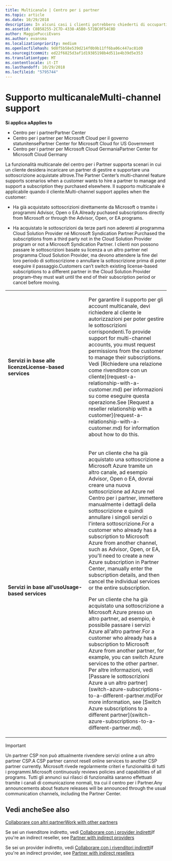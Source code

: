 ```yaml
---
title: Multicanale | Centro per i partner
ms.topic: article
ms.date: 10/29/2018
description: In alcuni casi i clienti potrebbero chiederti di occuparti del provisioning e del supporto di una sottoscrizione acquistata altrove.
ms.assetid: C8B58255-2C7D-4338-A5B0-572BC0F54C0D
author: MaggiePucciEvans
ms.author: evansma
ms.localizationpriority: medium
ms.openlocfilehash: 9d8f5b58e539d214f0b9b11ff6ba06c447ac81d0
ms.sourcegitcommit: ed22f6825d3af1d19385198b4d511e4b39d5e353
ms.translationtype: MT
ms.contentlocale: it-IT
ms.lasthandoff: 10/29/2018
ms.locfileid: "5795744"
---
```

# <a name="multi-channel-support"></a><span data-ttu-id="5cf59-103">Supporto multicanale</span><span class="sxs-lookup"><span data-stu-id="5cf59-103">Multi-channel support</span></span>

**<span data-ttu-id="5cf59-104">Si applica a</span><span class="sxs-lookup"><span data-stu-id="5cf59-104">Applies to</span></span>**

-  <span data-ttu-id="5cf59-105">Centro per i partner</span><span class="sxs-lookup"><span data-stu-id="5cf59-105">Partner Center</span></span>
-  <span data-ttu-id="5cf59-106">Centro per i partner per Microsoft Cloud per il governo statunitense</span><span class="sxs-lookup"><span data-stu-id="5cf59-106">Partner Center for Microsoft Cloud for US Government</span></span>
-  <span data-ttu-id="5cf59-107">Centro per i partner per Microsoft Cloud Germania</span><span class="sxs-lookup"><span data-stu-id="5cf59-107">Partner Center for Microsoft Cloud Germany</span></span>

<span data-ttu-id="5cf59-108">La funzionalità multicanale del centro per i Partner supporta scenari in cui un cliente desidera incaricare un partner di gestire e supportare una sottoscrizione acquistate altrove.</span><span class="sxs-lookup"><span data-stu-id="5cf59-108">The Partner Center’s multi-channel feature supports scenarios when a customer wants to hire a partner to manage and support a subscription they purchased elsewhere.</span></span> <span data-ttu-id="5cf59-109">Il supporto multicanale è applicabile quando il cliente:</span><span class="sxs-lookup"><span data-stu-id="5cf59-109">Multi-channel support applies when the customer:</span></span>

-   <span data-ttu-id="5cf59-110">Ha già acquistato sottoscrizioni direttamente da Microsoft o tramite i programmi Advisor, Open o EA.</span><span class="sxs-lookup"><span data-stu-id="5cf59-110">Already puchased subscriptions directly from Microsoft or through the Advisor, Open, or EA programs.</span></span>

-   <span data-ttu-id="5cf59-111">Ha acquistato le sottoscrizioni da terze parti non aderenti al programma Cloud Solution Provider né Microsoft Syndication Partner.</span><span class="sxs-lookup"><span data-stu-id="5cf59-111">Purchased the subscriptions from a third party not in the Cloud Solution Provider program or not a Microsoft Syndication Partner.</span></span> <span data-ttu-id="5cf59-112">I clienti non possono passare le sottoscrizioni basate su licenza a un altro partner nel programma Cloud Solution Provider, ma devono attendere la fine del loro periodo di sottoscrizione o annullare la sottoscrizione prima di poter eseguire il passaggio.</span><span class="sxs-lookup"><span data-stu-id="5cf59-112">Customers can’t switch existing license-based subscriptions to a different partner in the Cloud Solution Provider program–they must wait until the end of their subscription period or cancel before moving.</span></span>


<table>
<colgroup>
<col width="50%" />
<col width="50%" />
</colgroup>
<tbody>
<tr class="odd">
<td><p><strong><span data-ttu-id="5cf59-113">Servizi in base alle licenze</span><span class="sxs-lookup"><span data-stu-id="5cf59-113">License-based services</span></span></strong></p></td>
<td><p><span data-ttu-id="5cf59-114">Per garantire il supporto per gli account multicanale, devi richiedere al cliente le autorizzazioni per poter gestire le sottoscrizioni corrispondenti.</span><span class="sxs-lookup"><span data-stu-id="5cf59-114">To provide support for multi-channel accounts, you must request permissions from the customer to manage their subscriptions.</span></span> <span data-ttu-id="5cf59-115">Vedi [Richiedere una relazione come rivenditore con un cliente](request-a-relationship-with-a-customer.md) per informazioni su come eseguire questa operazione.</span><span class="sxs-lookup"><span data-stu-id="5cf59-115">See [Request a reseller relationship with a customer](request-a-relationship-with-a-customer.md) for information about how to do this.</span></span></p></td>
</tr>
<tr class="even">
<td><p><strong><span data-ttu-id="5cf59-116">Servizi in base all'uso</span><span class="sxs-lookup"><span data-stu-id="5cf59-116">Usage-based services</span></span></strong></p></td>
<td>
<p><span data-ttu-id="5cf59-117">Per un cliente che ha già acquistato una sottoscrizione a Microsoft Azure tramite un altro canale, ad esempio Advisor, Open o EA, dovrai creare una nuova sottoscrizione ad Azure nel Centro per i partner, immettere manualmente i dettagli della sottoscrizione e quindi annullare i singoli servizi o l'intera sottoscrizione.</span><span class="sxs-lookup"><span data-stu-id="5cf59-117">For a customer who already has a subscription to Microsoft Azure from another channel, such as Advisor, Open, or EA, you'll need to create a new Azure subscription in Partner Center, manually enter the subscription details, and then cancel the individual services or the entire subscription.</span></span></p>
<p><span data-ttu-id="5cf59-118">Per un cliente che ha già acquistato una sottoscrizione a Microsoft Azure presso un altro partner, ad esempio, è possibile passare i servizi Azure all'altro partner.</span><span class="sxs-lookup"><span data-stu-id="5cf59-118">For a customer who already has a subscription to Microsoft Azure from another partner, for example, you can switch Azure services to the other partner.</span></span> <span data-ttu-id="5cf59-119">Per altre informazioni, vedi [Passare le sottoscrizioni Azure a un altro partner](switch-azure-subscriptions-to-a-different-partner.md)</span><span class="sxs-lookup"><span data-stu-id="5cf59-119">For more information, see [Switch Azure subscriptions to a different partner](switch-azure-subscriptions-to-a-different-partner.md).</span></span></p>
</td>
</tr>
</tbody>
</table>

> [!IMPORTANT]  
> <span data-ttu-id="5cf59-120">Un partner CSP non può attualmente rivendere servizi online a un altro partner CSP.</span><span class="sxs-lookup"><span data-stu-id="5cf59-120">A CSP partner cannot resell online services to another CSP partner currently.</span></span> <span data-ttu-id="5cf59-121">Microsoft rivede regolarmente criteri e funzionalità di tutti i programmi.</span><span class="sxs-lookup"><span data-stu-id="5cf59-121">Microsoft continuously reviews policies and capabilities of all programs.</span></span> <span data-ttu-id="5cf59-122">Tutti gli annunci sui rilasci di funzionalità saranno effettuati tramite i canali di comunicazione normali, tra cui il centro per i Partner.</span><span class="sxs-lookup"><span data-stu-id="5cf59-122">Any announcements about feature releases will be announced through the usual communication channels, including the Partner Center.</span></span> 

## <a name="see-also"></a><span data-ttu-id="5cf59-123">Vedi anche</span><span class="sxs-lookup"><span data-stu-id="5cf59-123">See also</span></span>

[<span data-ttu-id="5cf59-124">Collaborare con altri partner</span><span class="sxs-lookup"><span data-stu-id="5cf59-124">Work with other partners</span></span>](work-with-other-partners.md)

<span data-ttu-id="5cf59-125">Se sei un rivenditore indiretto, vedi [Collaborare con i provider indiretti](indirect-reseller-tasks-in-partner-center.md)</span><span class="sxs-lookup"><span data-stu-id="5cf59-125">If you're an indirect reseller, see [Partner with indirect providers](indirect-reseller-tasks-in-partner-center.md)</span></span>

<span data-ttu-id="5cf59-126">Se sei un provider indiretto, vedi [Collaborare con i rivenditori indiretti](indirect-provider-tasks-in-partner-center.md)</span><span class="sxs-lookup"><span data-stu-id="5cf59-126">If you're an indirect provider, see [Partner with indirect resellers](indirect-provider-tasks-in-partner-center.md)</span></span> 

 

 



